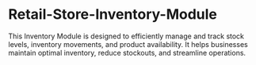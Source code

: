 # Retail-Store-Inventory-Module
This Inventory Module is designed to efficiently manage and track stock levels, inventory movements, and product availability. It helps businesses maintain optimal inventory, reduce stockouts, and streamline operations.
